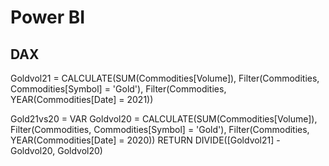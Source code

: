 # Power BI

## DAX
Goldvol21 = CALCULATE(SUM(Commodities[Volume]), Filter(Commodities, Commodities[Symbol] = 'Gold'), Filter(Commodities, YEAR(Commodities[Date] = 2021))

Gold21vs20 = 
VAR Goldvol20 = CALCULATE(SUM(Commodities[Volume]), Filter(Commodities, Commodities[Symbol] = 'Gold'), Filter(Commodities, YEAR(Commodities[Date] = 2020))
RETURN DIVIDE([Goldvol21] - Goldvol20, Goldvol20)
